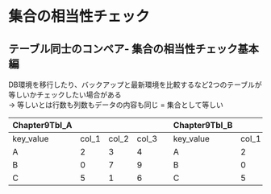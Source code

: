 # 集合の相当性チェック
## テーブル同士のコンペア- 集合の相当性チェック基本編
DB環境を移行したり、バックアップと最新環境を比較するなど2つのテーブルが等しいかチェックしたい場合がある  
-> 等しいとは行数も列数もデータの内容も同じ = 集合として等しい

| Chapter9Tbl_A |       |       |       |   | Chapter9Tbl_B |       |       |       |
|---------------|-------|-------|-------|---|----------------|-------|-------|-------|
| key_value     | col_1 | col_2 | col_3 |   | key_value      | col_1 | col_2 | col_3 |
| A             | 2     | 3     | 4     |   | A              | 2     | 3     | 4     |
| B             | 0     | 7     | 9     |   | B              | 0     | 7     | 9     |
| C             | 5     | 1     | 6     |   | C              | 5     | 1     | 6     |
